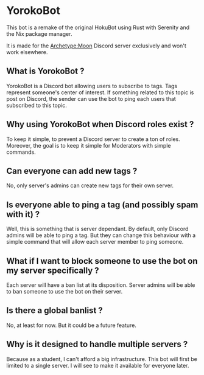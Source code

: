 # YorokoBot

This bot is a remake of the original HokuBot
using Rust with Serenity and the Nix package manager.

It is made for the [Archetype:Moon](https://archetype-moon.fr/) Discord server
exclusively and won't work elsewhere.

## What is YorokoBot ?

YorokoBot is a Discord bot allowing users to subscribe to tags.
Tags represent someone's center of interest.
If something related to this topic is post on Discord, the sender can use
the bot to ping each users that subscribed to this topic.

## Why using YorokoBot when Discord roles exist ?

To keep it simple, to prevent a Discord server to create a ton of roles.
Moreover, the goal is to keep it simple for Moderators with simple commands.

## Can everyone can add new tags ?

No, only server's admins can create new tags for their own server.

## Is everyone able to ping a tag (and possibly spam with it) ?

Well, this is something that is server dependant.
By default, only Discord admins will be able to ping a tag.
But they can change this behaviour with a simple command that will allow
each server member to ping someone.

## What if I want to block someone to use the bot on my server specifically ?

Each server will have a ban list at its disposition.
Server admins will be able to ban someone to use the bot on their server.

## Is there a global banlist ?

No, at least for now.
But it could be a future feature.

## Why is it designed to handle multiple servers ?

Because as a student, I can't afford a big infrastructure.
This bot will first be limited to a single server.
I will see to make it available for everyone later.

